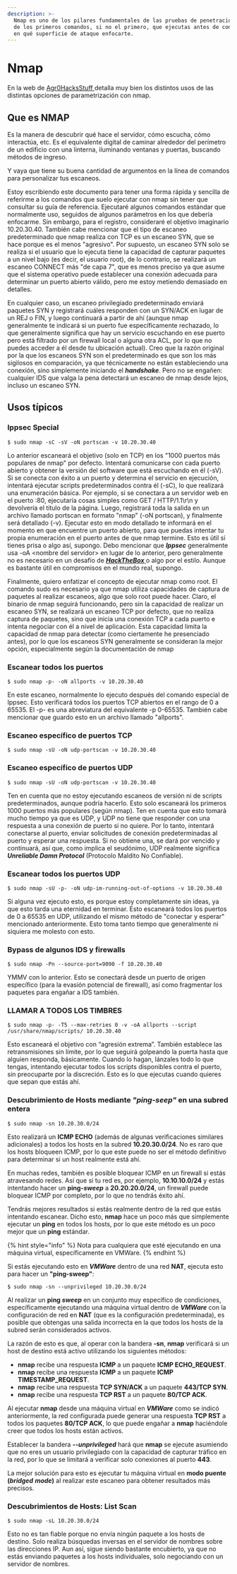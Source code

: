 ```yaml
---
description: >-
  Nmap es uno de los pilares fundamentales de las pruebas de penetración. Es uno
  de los primeros comandos, si no el primero, que ejecutas antes de considerar
  en qué superficie de ataque enfocarte.
---
```


# Nmap

En la web de [Agr0HacksStuff ](https://agrohacksstuff.io/posts/my-nmap-cheat-sheet/#typical-usage)detalla muy bien los distintos usos de las distintas opciones de parametrización con nmap.

## Que es NMAP

Es la manera de descubrir qué hace el servidor, cómo escucha, cómo interactúa, etc. Es el equivalente digital de caminar alrededor del perímetro de un edificio con una linterna, iluminando ventanas y puertas, buscando métodos de ingreso.

Y vaya que tiene su buena cantidad de argumentos en la línea de comandos para personalizar tus escaneos.

Estoy escribiendo este documento para tener una forma rápida y sencilla de referirme a los comandos que suelo ejecutar con nmap sin tener que consultar su guía de referencia. Ejecutaré algunos comandos estándar que normalmente uso, seguidos de algunos parámetros en los que debería enfocarme. Sin embargo, para el registro, consideraré el objetivo imaginario 10.20.30.40. También cabe mencionar que el tipo de escaneo predeterminado que nmap realiza con TCP es un escaneo SYN, que se hace porque es el menos "agresivo". Por supuesto, un escaneo SYN solo se realiza si el usuario que lo ejecuta tiene la capacidad de capturar paquetes a un nivel bajo (es decir, el usuario root), de lo contrario, se realizará un escaneo CONNECT más "de capa 7", que es menos preciso ya que asume que el sistema operativo puede establecer una conexión adecuada para determinar un puerto abierto válido, pero me estoy metiendo demasiado en detalles.

En cualquier caso, un escaneo privilegiado predeterminado enviará paquetes SYN y registrará cuáles responden con un SYN/ACK en lugar de un REJ o FIN, y luego continuará a partir de ahí (aunque nmap generalmente te indicará si un puerto fue específicamente rechazado, lo que generalmente significa que hay un servicio escuchando en ese puerto pero está filtrado por un firewall local o alguna otra ACL, por lo que no puedes acceder a él desde tu ubicación actual). Creo que la razón original por la que los escaneos SYN son el predeterminado es que son los más sigilosos en comparación, ya que técnicamente no están estableciendo una conexión, sino simplemente iniciando el _**handshake**_. Pero no se engañen: cualquier IDS que valga la pena detectará un escaneo de nmap desde lejos, incluso un escaneo SYN.

## Usos típicos

### Ippsec Special <a href="#ippsec-special" id="ippsec-special"></a>

```
$ sudo nmap -sC -sV -oN portscan -v 10.20.30.40
```

Lo anterior escaneará el objetivo (solo en TCP) en los "1000 puertos más populares de nmap" por defecto. Intentará comunicarse con cada puerto abierto y obtener la versión del software que está escuchando en él (-sV). Si se conecta con éxito a un puerto y determina el servicio en ejecución, intentará ejecutar scripts predeterminados contra él (-sC), lo que realizará una enumeración básica. Por ejemplo, si se conectara a un servidor web en el puerto :80, ejecutaría cosas simples como GET / HTTP/1.1\r\n y devolvería el título de la página. Luego, registrará toda la salida en un archivo llamado portscan en formato "nmap" (-oN portscan), y finalmente será detallado (-v). Ejecutar esto en modo detallado te informará en el momento en que encuentre un puerto abierto, para que puedas intentar tu propia enumeración en el puerto antes de que nmap termine. Esto es útil si tienes prisa o algo así, supongo. Debo mencionar que _**Ippsec**_ generalmente usa -oA \<nombre del servidor> en lugar de lo anterior, pero generalmente no es necesario en un desafío de [_**HackTheBox**_ ](https://www.hackthebox.com/)o algo por el estilo. Aunque es bastante útil en compromisos en el mundo real, supongo.

Finalmente, quiero enfatizar el concepto de ejecutar nmap como root. El comando sudo es necesario ya que nmap utiliza capacidades de captura de paquetes al realizar escaneos, algo que solo root puede hacer. Claro, el binario de nmap seguirá funcionando, pero sin la capacidad de realizar un escaneo SYN, se realizará un escaneo TCP por defecto, que no realiza captura de paquetes, sino que inicia una conexión TCP a cada puerto e intenta negociar con él a nivel de aplicación. Esta capacidad limita la capacidad de nmap para detectar (como ciertamente he presenciado antes), por lo que los escaneos SYN generalmente se consideran la mejor opción, especialmente según la documentación de nmap

### Escanear todos los puertos

```
$ sudo nmap -p- -oN allports -v 10.20.30.40
```

En este escaneo, normalmente lo ejecuto después del comando especial de Ippsec. Esto verificará todos los puertos TCP abiertos en el rango de 0 a 65535. El -p- es una abreviatura del equivalente -p 0-65535. También cabe mencionar que guardo esto en un archivo llamado "allports".

### Escaneo específico de puertos TCP

```
$ sudo nmap -sU -oN udp-portscan -v 10.20.30.40
```

### Escaneo específico de puertos UDP

```
$ sudo nmap -sU -oN udp-portscan -v 10.20.30.40
```

Ten en cuenta que no estoy ejecutando escaneos de versión ni de scripts predeterminados, aunque podría hacerlo. Esto solo escaneará los primeros 1000 puertos más populares (según nmap). Ten en cuenta que esto tomará mucho tiempo ya que es UDP, y UDP no tiene que responder con una respuesta a una conexión de puerto si no quiere. Por lo tanto, intentará conectarse al puerto, enviar solicitudes de conexión predeterminadas al puerto y esperar una respuesta. Si no obtiene una, se dará por vencido y continuará, así que, como implica el seudónimo, UDP realmente significa _**Unreliable Damn Protocol**_ (Protocolo Maldito No Confiable).

### Escanear todos los puertos UDP

```
$ sudo nmap -sU -p- -oN udp-im-running-out-of-options -v 10.20.30.40
```

Si alguna vez ejecuto esto, es porque estoy completamente sin ideas, ya que esto tarda una eternidad en terminar. Esto escaneará todos los puertos de 0 a 65535 en UDP, utilizando el mismo método de "conectar y esperar" mencionado anteriormente. Esto toma tanto tiempo que generalmente ni siquiera me molesto con esto.

### Bypass de algunos IDS y firewalls

```
$ sudo nmap -Pn --source-port=9090 -f 10.20.30.40
```

YMMV con lo anterior. Esto se conectará desde un puerto de origen específico (para la evasión potencial de firewall), así como fragmentar los paquetes para engañar a IDS también.

### LLAMAR A TODOS LOS TIMBRES

```
$ sudo nmap -p- -T5 --max-retries 0 -v -oA allports --script /usr/share/nmap/scripts/ 10.20.30.40
```

Esto escaneará el objetivo con “agresión extrema”. También establece las retransmisiones sin límite, por lo que seguirá golpeando la puerta hasta que alguien responda, básicamente. Cuando lo hagan, lánzales todo lo que tengas, intentando ejecutar todos los scripts disponibles contra el puerto, sin preocuparte por la discreción. Esto es lo que ejecutas cuando quieres que sepan que estás ahí.



### Descubrimiento de Hosts mediante _"ping-seep"_ en una subred entera

```
$ sudo nmap -sn 10.20.30.0/24
```

Esto realizará un **ICMP ECHO** (además de algunas verificaciones similares adicionales) a todos los hosts en la subred **10.20.30.0/24**. No es raro que los hosts bloqueen ICMP, por lo que este puede no ser el método definitivo para determinar si un host realmente está ahí.

En muchas redes, también es posible bloquear ICMP en un firewall si estás atravesando redes. Así que si tu red es, por ejemplo, **10.10.10.0/24** y estás intentando hacer un **ping-**_**sweep**_ a **20.20.20.0/24**, un firewall puede bloquear ICMP por completo, por lo que no tendrás éxito ahí.

Tendrás mejores resultados si estás realmente dentro de la red que estás intentando escanear. Dicho esto, **nmap** hace un poco más que simplemente ejecutar un **ping** en todos los hosts, por lo que este método es un poco mejor que un **ping** estándar.

{% hint style="info" %}
Nota para cualquiera que esté ejecutando en una máquina virtual, específicamente en VMWare.
{% endhint %}

Si estás ejecutando esto en _**VMWare**_ dentro de una red **NAT**, ejecuta esto para hacer un **"ping-sweep"**:

```
$ sudo nmap -sn --unprivileged 10.20.30.0/24
```

Al realizar un **ping&#x20;**_**sweep**_ en un conjunto muy específico de condiciones, específicamente ejecutando una máquina virtual dentro de _**VMWare**_ con la configuración de red en **NAT** (que es la configuración predeterminada), es posible que obtengas una salida incorrecta en la que todos los hosts de la subred serán considerados activos.

La razón de esto es que, al operar con la bandera **-sn**, **nmap** verificará si un host de destino está activo utilizando los siguientes métodos:

* **nmap** recibe una respuesta **ICMP** a un paquete **ICMP ECHO\_REQUEST**.
* **nmap** recibe una respuesta **ICMP** a un paquete **ICMP TIMESTAMP\_REQUEST**.
* **nmap** recibe una respuesta **TCP SYN/ACK** a un paquete **443/TCP SYN**.
* **nmap** recibe una respuesta **TCP RST** a un paquete **80/TCP ACK**.

Al ejecutar **nmap** desde una máquina virtual en _**VMWare**_ como se indicó anteriormente, la red configurada puede generar una respuesta **TCP RST** a todos los paquetes **80/TCP ACK**, lo que puede engañar a **nmap** haciéndole creer que todos los hosts están activos.

Establecer la bandera **--**_**unprivileged**_ hará que **nmap** se ejecute asumiendo que no eres un usuario privilegiado con la capacidad de capturar tráfico en la red, por lo que se limitará a verificar solo conexiones al puerto **443**.

La mejor solución para esto es ejecutar tu máquina virtual en **modo puente (**_**bridged**_ _**mode**_**)** al realizar este escaneo para obtener resultados más precisos.



### Descubrimientos de Hosts: List Scan

```
$ sudo nmap -sL 10.20.30.0/24
```

Esto no es tan fiable porque no envía ningún paquete a los hosts de destino. Solo realiza búsquedas inversas en el servidor de nombres sobre las direcciones IP. Aun así, sigue siendo bastante encubierto, ya que no estás enviando paquetes a los hosts individuales, solo negociando con un servidor de nombres.

